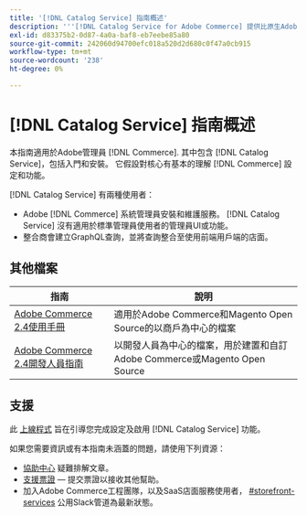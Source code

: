 ```yaml
---
title: '[!DNL Catalog Service] 指南概述'
description: '''[!DNL Catalog Service for Adobe Commerce] 提供比原生Adobe Commerce GraphQL查詢更快擷取「產品顯示頁面」和「產品清單頁面」內容的方法。'
exl-id: d83375b2-0d87-4a0a-baf8-eb7eebe85a80
source-git-commit: 242060d94700efc018a520d2d680c0f47a0cb915
workflow-type: tm+mt
source-wordcount: '238'
ht-degree: 0%

---
```


# [!DNL Catalog Service] 指南概述

本指南適用於Adobe管理員 [!DNL Commerce]. 其中包含 [!DNL Catalog Service]，包括入門和安裝。 它假設對核心有基本的理解 [!DNL Commerce] 設定和功能。

[!DNL Catalog Service] 有兩種使用者：

* Adobe [!DNL Commerce] 系統管理員安裝和維護服務。 [!DNL Catalog Service] 沒有適用於標準管理員使用者的管理員UI或功能。
* 整合商會建立GraphQL查詢，並將查詢整合至使用前端用戶端的店面。

## 其他檔案

| 指南 | 說明 |
|------ | ----------- |
| [Adobe Commerce 2.4使用手冊](https://experienceleague.adobe.com/docs/commerce.html) | 適用於Adobe Commerce和Magento Open Source的以商戶為中心的檔案 |
| [Adobe Commerce 2.4開發人員指南](https://developer.adobe.com/commerce/docs) | 以開發人員為中心的檔案，用於建置和自訂Adobe Commerce或Magento Open Source |

## 支援

此 [上線程式](https://experienceleague.adobe.com/docs/commerce-merchant-services/catalog-service/installation.html) 旨在引導您完成設定及啟用 [!DNL Catalog Service] 功能。

如果您需要資訊或有本指南未涵蓋的問題，請使用下列資源：

* [協助中心](https://experienceleague.adobe.com/docs/commerce-knowledge-base/kb/overview.html) 疑難排解文章。
* [支援票證](https://experienceleague.adobe.com/docs/commerce-knowledge-base/kb/help-center-guide/magento-help-center-user-guide.html#submit-ticket)  — 提交票證以接收其他幫助。
* 加入Adobe Commerce工程團隊，以及SaaS店面服務使用者， [#storefront-services](https://magentocommeng.slack.com/archives/C03HVPG8RS4) 公用Slack管道為最新狀態。
